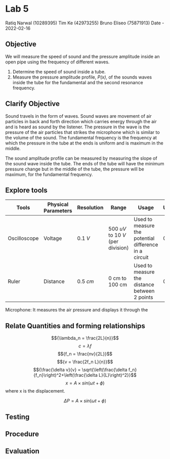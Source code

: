 # Lab 5
Ratiq Narwal (10289395)
Tim Ke (42973255)
Bruno Eliseo (75871913)
Date - 2022-02-16

## Objective
We will measure the speed of sound and the pressure amplitude inside an open pipe using the frequency of different waves.
1) Determine the speed of sound inside a tube.
2) Measure the pressure amplitude profile, *P(x)*, of the sounds waves inside the tube for the fundamental and the second resonance frequency.

## Clarify Objective
Sound travels in the form of waves. Sound waves are movement of air particles in back and forth direction which carries energy through the air and is heard as sound by the listener. The pressure in the wave is the pressure of the air particles that strikes the microphone which is similar to the volume of the sound. The fundamental frequency is the frequency at which the pressure in the tube at the ends is uniform and is maximum in the middle. 


The sound amplitude profile can be measured by measuring the slope of the sound wave inside the tube. The ends of the tube will have the minimum pressure change but in the middle of the tube, the pressure will be maximum, for the fundamental frequency.

## Explore tools
| Tools        | Physical Parameters | Resolution | Range                             | Usage                                                 | Uncertainty |
| ------------ | ------------------- | ---------- | --------------------------------- | ----------------------------------------------------- | ----------- |
| Oscilloscope | Voltage             | 0.1 *V*    | 500 *uV* to 10 *V* (per division) | Used to measure the potential difference in a circuit | 0.1 *V*     |
| Ruler        | Distance            | 0.5 *cm*   | 0 cm to 100 cm                    | Used to measure the distance between 2 points         | 0.5 *cm*    |

Microphone: It measures the air pressure and displays it through the 



## Relate Quantities and forming relationships
$${\lambda_n = \frac{2L}{n}}$$
$${c = \lambda f}$$
$${f_n = \frac{nv}{2L}}$$
$${v = \frac{2f_n L}{n}}$$
$${\frac{\delta v}{v} = \sqrt{\left(\frac{\delta f_n}{f_n}\right)^2+\left(\frac{\delta L}{L}\right)^2}}$$
$${x = A \times sin(\omega t + \phi)}$$
where x is the displacement.

$${\Delta P = A\times sin(\omega t + \phi)}$$

## Testing

## Procedure

## Evaluation